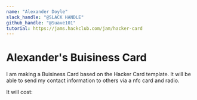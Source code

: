 ```yaml
---
name: "Alexander Doyle"
slack_handle: "@SLACK HANDLE"
github_handle: "@Suave101"
tutorial: https://jams.hackclub.com/jam/hacker-card
---
```


# Alexander's Buisiness Card

I am making a Buisiness Card based on the Hacker Card template. It will be able to send my contact information to others via a nfc card and radio.

It will cost:
<!-- Describe your board in 2-3 sentences. What are you making? What will it do? -->

<!-- How much is it going to cost? -->

<!-- Tell us a little bit about your design process. What were some challenges? What helped? ***Totally optional*** -->
